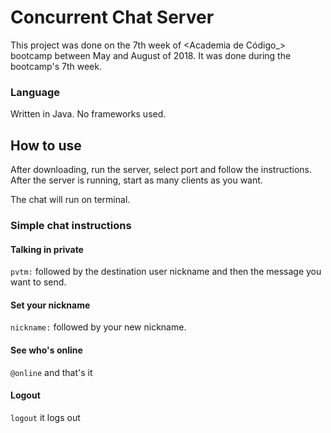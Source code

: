 # Concurrent Chat Server

This project was done on the 7th week of <Academia de Código_> bootcamp between May and August of 2018. It was done during the bootcamp's 7th week.

### Language

Written in Java. No frameworks used.

## How to use

After downloading, run the server, select port and follow the instructions. After the server is running, start as many clients as you want.

The chat will run on terminal.

### Simple chat instructions

#### Talking in private
`pvtm:` followed by the destination user nickname and then the message you want to send.

#### Set your nickname
`nickname:` followed by your new nickname.

#### See who's online
`@online` and that's it

#### Logout
`logout` it logs out
